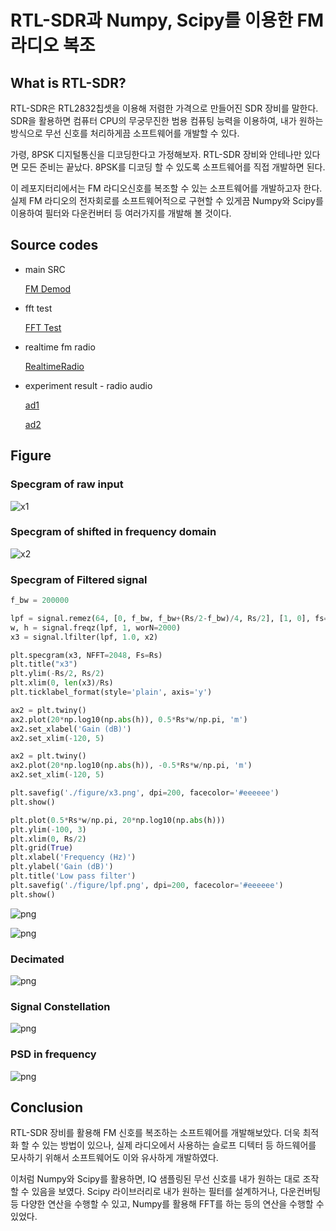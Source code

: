 # RTL-SDR과 Numpy, Scipy를 이용한 FM 라디오 복조

## What is RTL-SDR?

RTL-SDR은 RTL2832칩셋을 이용해 저렴한 가격으로 만들어진 SDR 장비를 말한다.
SDR을 활용하면 컴퓨터 CPU의 무궁무진한 범용 컴퓨팅 능력을 이용하여,
내가 원하는 방식으로 무선 신호를 처리하게끔 소프트웨어를 개발할 수 있다.

가령, 8PSK 디지털통신을 디코딩한다고 가정해보자.
RTL-SDR 장비와 안테나만 있다면 모든 준비는 끝났다.
8PSK를 디코딩 할 수 있도록 소프트웨어를 직접 개발하면 된다.

이 레포지터리에서는 FM 라디오신호를 복조할 수 있는 소프트웨어를 개발하고자 한다.
실제 FM 라디오의 전자회로를 소프트웨어적으로 구현할 수 있게끔 Numpy와 Scipy를 이용하여
필터와 다운컨버터 등 여러가지를 개발해 볼 것이다.

## Source codes

- main SRC

    [FM Demod](FM%20radio%20demodulator.ipynb)

- fft test

    [FFT Test](sdr_fft.ipynb)

- realtime fm radio

    [RealtimeRadio](RealtimeRadio.py)

- experiment result - radio audio

    [ad1](wbfm.wav)

    [ad2](wbfm_test.wav)


## Figure

### Specgram of raw input

![x1](img/FM%20radio%20demodulator_2_0.png)


### Specgram of shifted in frequency domain

![x2](img/FM%20radio%20demodulator_3_0.png)
    

### Specgram of Filtered signal
```python
f_bw = 200000

lpf = signal.remez(64, [0, f_bw, f_bw+(Rs/2-f_bw)/4, Rs/2], [1, 0], fs=Rs)
w, h = signal.freqz(lpf, 1, worN=2000)
x3 = signal.lfilter(lpf, 1.0, x2)

plt.specgram(x3, NFFT=2048, Fs=Rs)
plt.title("x3")
plt.ylim(-Rs/2, Rs/2)
plt.xlim(0, len(x3)/Rs)
plt.ticklabel_format(style='plain', axis='y')

ax2 = plt.twiny()
ax2.plot(20*np.log10(np.abs(h)), 0.5*Rs*w/np.pi, 'm')
ax2.set_xlabel('Gain (dB)')
ax2.set_xlim(-120, 5)

ax2 = plt.twiny()
ax2.plot(20*np.log10(np.abs(h)), -0.5*Rs*w/np.pi, 'm')
ax2.set_xlim(-120, 5)

plt.savefig('./figure/x3.png', dpi=200, facecolor='#eeeeee')
plt.show()

plt.plot(0.5*Rs*w/np.pi, 20*np.log10(np.abs(h)))
plt.ylim(-100, 3)
plt.xlim(0, Rs/2)
plt.grid(True)
plt.xlabel('Frequency (Hz)')
plt.ylabel('Gain (dB)')
plt.title('Low pass filter')
plt.savefig('./figure/lpf.png', dpi=200, facecolor='#eeeeee')
plt.show()
```

![png](img/FM%20radio%20demodulator_4_0.png)

![png](img/FM%20radio%20demodulator_4_1.png)
    


### Decimated

![png](img/FM%20radio%20demodulator_5_0.png)
    

### Signal Constellation

![png](img/FM%20radio%20demodulator_5_1.png)


### PSD in frequency

![png](img/FM%20radio%20demodulator_6_0.png)

## Conclusion

RTL-SDR 장비를 활용해 FM 신호를 복조하는 소프트웨어를 개발해보았다.
더욱 최적화 할 수 있는 방법이 있으나, 실제 라디오에서 사용하는 슬로프 디텍터 등 하드웨어를 모사하기 위해서
소프트웨어도 이와 유사하게 개발하였다.

이처럼 Numpy와 Scipy를 활용하면, IQ 샘플링된 무선 신호를 내가 원하는 대로 조작할 수 있음을 보였다.
Scipy 라이브러리로 내가 원하는 필터를 설계하거나, 다운컨버팅 등 다양한 연산을 수행할 수 있고,
Numpy를 활용해 FFT를 하는 등의 연산을 수행할 수 있었다.
